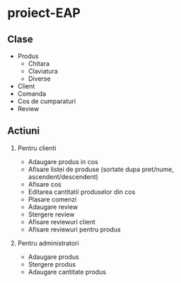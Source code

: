 # proiect-EAP

## Clase
* Produs
  - Chitara
  - Claviatura
  - Diverse
* Client
* Comanda
* Cos de cumparaturi
* Review

## Actiuni
1. Pentru clienti
    * Adaugare produs in cos
    * Afisare listei de produse (sortate dupa pret/nume, ascendent/descendent)
    * Afisare cos
    * Editarea cantitatii produselor din cos
    * Plasare comenzi
    * Adaugare review
    * Stergere review
    * Afisare reviewuri client
    * Afisare reviewuri pentru produs

2. Pentru administratori
    * Adaugare produs
    * Stergere produs
    * Adaugare cantitate produs
